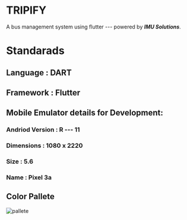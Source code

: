# TRIPIFY
A bus management system using flutter --- powered by ***IMU Solutions***.

# Standarads
## Language :  DART
## Framework : Flutter
## Mobile Emulator details for Development:

### Andriod Version : R --- 11
### Dimensions : 1080 x 2220
### Size :  5.6
### Name :  Pixel 3a

## Color Pallete

![pallete](https://user-images.githubusercontent.com/75754258/159147689-babcfe36-8291-46af-90df-a7967ff2f85c.png)
